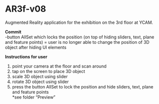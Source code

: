 # AR3f-v08
Augmented Reality application for the exhibition on the 3rd floor at YCAM. <br/>

**Commit** <br/>
-button AllSet which locks the position (on top of hiding sliders, text, plane and feature points)
= user is no longer able to change the position of 3D object after hiding UI elements <br/> 

**Instructions for user** <br/>
1. point your camera at the floor and scan around <br/>
2. tap on the screen to place 3D object <br/>
3. scale 3D object using slider <br/>
4. rotate 3D object using slider <br/>
5. press the button AllSet to lock the position and hide sliders, text, plane and feature points <br/>
*see folder “Preview” <br/> 
